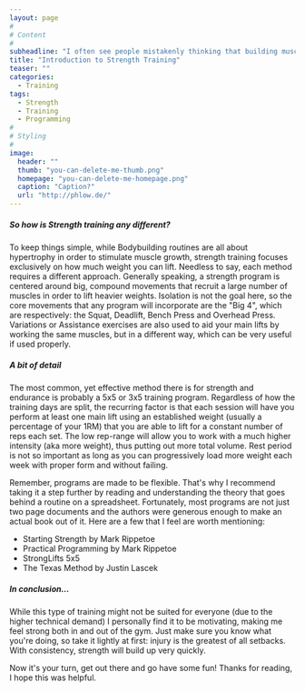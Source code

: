 ```yaml
---
layout: page
#
# Content
#
subheadline: "I often see people mistakenly thinking that building muscle mass means getting stronger. While this might seem logical at first, it's actually true only to some extent. You see, in the early stages of training, getting both bigger and stronger is an inevitable part of the process, making it apparently easy to think that they're proportional. The more you go on though, the more you'll come to realize that the two depend very little from one another. You can build mass without becoming noticeably any stronger just as much as you can get stronger without gaining a lot of weight."
title: "Introduction to Strength Training"
teaser: ""
categories:
  - Training
tags:
  - Strength
  - Training
  - Programming
#
# Styling
#
image:
  header: ""
  thumb: "you-can-delete-me-thumb.png"
  homepage: "you-can-delete-me-homepage.png"
  caption: "Caption?"
  url: "http://phlow.de/"
---
```



##### So how is Strength training any different?


To keep things simple, while Bodybuilding routines are all about hypertrophy in order to stimulate muscle growth, strength training focuses exclusively on how much weight you can lift. Needless to say, each method requires a different approach. Generally speaking, a strength program is centered around big, compound movements that recruit a large number of muscles in order to lift heavier weights. Isolation is not the goal here, so the core movements that any program will incorporate are the "Big 4", which are respectively: the Squat, Deadlift, Bench Press and Overhead Press. Variations or Assistance exercises are also used to aid your main lifts by working the same muscles, but in a different way, which can be very useful if used properly.

##### A bit of detail


The most common, yet effective method there is for strength and endurance is probably a 5x5 or 3x5 training program. Regardless 
of how the training days are split, the recurring factor is that each session will have you perform at least one main lift using an established weight (usually a percentage of your 1RM) that you are able to lift for a constant number of reps each set. The low rep-range will allow you to work with a much higher intensity (aka more weight), thus putting out more total volume. Rest period is not so important as long as you can progressively load more weight each week with proper form and without failing.

Remember, programs are made to be flexible. That's why I recommend taking it a step further by reading and understanding the theory that goes behind a routine on a spreadsheet. Fortunately, most programs are not just two page documents and the authors were generous enough to make an actual book out of it. Here are a few that I feel are worth mentioning: 

- Starting Strength by Mark Rippetoe
- Practical Programming by Mark Rippetoe
- StrongLifts 5x5 
- The Texas Method by Justin Lascek  

##### In conclusion...


While this type of training might not be suited for everyone (due to the higher technical demand) I personally find it to be motivating, making me feel strong both in and out of the gym. Just make sure you know what you're doing, so take it lightly at first: injury is the greatest of all setbacks. With consistency, strength will build up very quickly.

Now it's your turn, get out there and go have some fun! Thanks for reading, I hope this was helpful.
